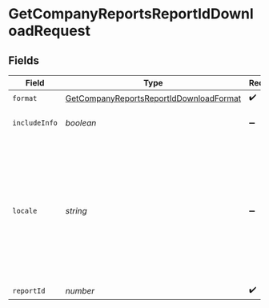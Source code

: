 # GetCompanyReportsReportIdDownloadRequest


## Fields

| Field                                                                                                                                         | Type                                                                                                                                          | Required                                                                                                                                      | Description                                                                                                                                   |
| --------------------------------------------------------------------------------------------------------------------------------------------- | --------------------------------------------------------------------------------------------------------------------------------------------- | --------------------------------------------------------------------------------------------------------------------------------------------- | --------------------------------------------------------------------------------------------------------------------------------------------- |
| `format`                                                                                                                                      | [GetCompanyReportsReportIdDownloadFormat](../../models/operations/getcompanyreportsreportiddownloadformat.md)                                 | :heavy_check_mark:                                                                                                                            | File format                                                                                                                                   |
| `includeInfo`                                                                                                                                 | *boolean*                                                                                                                                     | :heavy_minus_sign:                                                                                                                            | Should include info.                                                                                                                          |
| `locale`                                                                                                                                      | *string*                                                                                                                                      | :heavy_minus_sign:                                                                                                                            | Requested language for the report columns in the format of locale (e.g. fr-FR). If this is not provided, the user preferences locale is used. |
| `reportId`                                                                                                                                    | *number*                                                                                                                                      | :heavy_check_mark:                                                                                                                            | Report ID                                                                                                                                     |